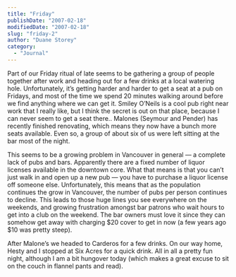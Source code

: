 ```yaml
---
title: "Friday"
publishDate: "2007-02-18"
modifiedDate: "2007-02-18"
slug: "friday-2"
author: "Duane Storey"
category:
  - "Journal"
---
```


Part of our Friday ritual of late seems to be gathering a group of people together after work and heading out for a few drinks at a local watering hole. Unfortunately, it’s getting harder and harder to get a seat at a pub on Fridays, and most of the time we spend 20 minutes walking around before we find anything where we can get it. Smiley O’Neils is a cool pub right near work that I really like, but I think the secret is out on that place, because I can never seem to get a seat there.. Malones (Seymour and Pender) has recently finished renovating, which means they now have a bunch more seats available. Even so, a group of about six of us were left sitting at the bar most of the night.

This seems to be a growing problem in Vancouver in general — a complete lack of pubs and bars. Apparently there are a fixed number of liquor licenses available in the downtown core. What that means is that you can’t just walk in and open up a new pub — you have to purchase a liquor license off someone else. Unfortunately, this means that as the population continues the grow in Vancouver, the number of pubs per person continues to decline. This leads to those huge lines you see everywhere on the weekends, and growing frustration amongst bar patrons who wait hours to get into a club on the weekend. The bar owners must love it since they can somehow get away with charging $20 cover to get in now (a few years ago $10 was pretty steep).

After Malone’s we headed to Carderos for a few drinks. On our way home, Hesty and I stopped at Six Acres for a quick drink. All in all a pretty fun night, although I am a bit hungover today (which makes a great excuse to sit on the couch in flannel pants and read).